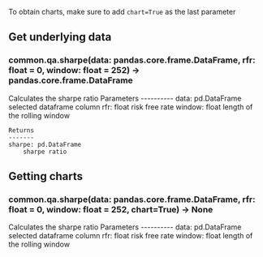 To obtain charts, make sure to add `chart=True` as the last parameter

## Get underlying data 
### common.qa.sharpe(data: pandas.core.frame.DataFrame, rfr: float = 0, window: float = 252) -> pandas.core.frame.DataFrame

Calculates the sharpe ratio
    Parameters
    ----------
    data: pd.DataFrame
        selected dataframe column
    rfr: float
        risk free rate
    window: float
        length of the rolling window

    Returns
    -------
    sharpe: pd.DataFrame
        sharpe ratio

## Getting charts 
### common.qa.sharpe(data: pandas.core.frame.DataFrame, rfr: float = 0, window: float = 252, chart=True) -> None

Calculates the sharpe ratio
    Parameters
    ----------
    data: pd.DataFrame
        selected dataframe column
    rfr: float
        risk free rate
    window: float
        length of the rolling window
